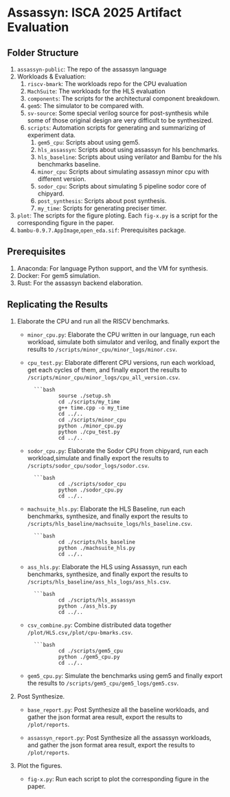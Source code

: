 # Assassyn: ISCA 2025 Artifact Evaluation

## Folder Structure

1. `assassyn-public`: The repo of the assassyn language
2. Workloads & Evaluation:
    1. `riscv-bmark`: The workloads repo for the CPU evaluation
    2. `MachSuite`: The workloads for the HLS evaluation
    3. `components`: The scripts for the architectural component breakdown.
    4. `gem5`: The simulator to be compared with.
    5. `sv-source`: Some special verilog source for post-synthesis while some of those original design are very difficult to be synthesized.
    6. `scripts`: Automation scripts for generating and summarizing of experiment data.
        1. `gem5_cpu`: Scripts about using gem5.
        2. `hls_assassyn`: Scripts about using assassyn for hls benchmarks.
        3. `hls_baseline`: Scripts about using verilator and Bambu for the hls benchmarks baseline.
        4. `minor_cpu`: Scripts about simulating assassyn minor cpu with different version.
        5. `sodor_cpu`: Scripts about simulating 5 pipeline sodor core of chipyard.
        6. `post_synthesis`: Scripts about post synthesis.
        7. `my_time`: Scripts for generating preciser timer.
3. `plot`: The scripts for the figure ploting. Each `fig-x.py` is a script for the corresponding figure in the paper.
4. `bambu-0.9.7.AppImage`,`open_eda.sif`: Prerequisites package.

## Prerequisites

1. Anaconda: For language Python support, and the VM for synthesis.
2. Docker: For gem5 simulation.
3. Rust: For the assassyn backend elaboration.

## Replicating the Results

1. Elaborate the CPU and run all the RISCV benchmarks.
    - `minor_cpu.py`: Elaborate the CPU written in our language, run each workload, simulate both simulator and verilog, and finally export the results to `/scripts/minor_cpu/minor_logs/minor.csv`.
    - `cpu_test.py`: Elaborate different CPU versions, run each workload, get each cycles of them, and finally export the results to `/scripts/minor_cpu/minor_logs/cpu_all_version.csv`.

            ```bash
                    sourse ./setup.sh
                    cd ./scripts/my_time
                    g++ time.cpp -o my_time
                    cd ../..
                    cd ./scripts/minor_cpu
                    python ./minor_cpu.py
                    python ./cpu_test.py
                    cd ../..
                


    - `sodor_cpu.py`: Elaborate the Sodor CPU from chipyard, run each workload,simulate and finally export the results to `/scripts/sodor_cpu/sodor_logs/sodor.csv`.
                
            ```bash
                    cd ./scripts/sodor_cpu
                    python ./sodor_cpu.py
                    cd ../..
                

    - `machsuite_hls.py`: Elaborate the HLS Baseline, run each benchmarks, synthesize, and finally export the results to `/scripts/hls_baseline/machsuite_logs/hls_baseline.csv`.
                
            ```bash
                    cd ./scripts/hls_baseline
                    python ./machsuite_hls.py
                    cd ../..
                
    - `ass_hls.py`: Elaborate the HLS using Assassyn, run each benchmarks, synthesize, and finally export the results to `/scripts/hls_baseline/ass_hls_logs/ass_hls.csv`.
                
            ```bash
                    cd ./scripts/hls_assassyn
                    python ./ass_hls.py
                    cd ../..

    - `csv_combine.py`: Combine distributed data together `/plot/HLS.csv`,`/plot/cpu-bmarks.csv`.
                
            ```bash
                    cd ./scripts/gem5_cpu
                    python ./gem5_cpu.py
                    cd ../..   

    - `gem5_cpu.py`: Simulate the benchmarks using gem5 and finally export the results to `/scripts/gem5_cpu/gem5_logs/gem5.csv`.                

2. Post Synthesize.
    - `base_report.py`: Post Synthesize all the baseline workloads, and gather the json format area result, export the results to `/plot/reports`.


    - `assassyn_report.py`: Post Synthesize all the assassyn workloads, and gather the json format area result, export the results to `/plot/reports`.

3. Plot the figures.
    - `fig-x.py`: Run each script to plot the corresponding figure in the paper.
